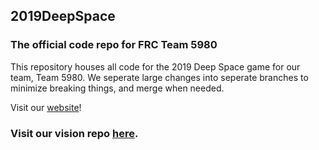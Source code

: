 ## 2019DeepSpace
### The official code repo for FRC Team 5980

This repository houses all code for the 2019 Deep Space game for our team, Team 5980. We seperate large changes into seperate branches to minimize breaking things, and merge when needed.

Visit our [website](http://www.egrrobotics.org/)!

### Visit our vision repo [here](https://github.com/egrrobotics/2019DeepSpace-VISION).
